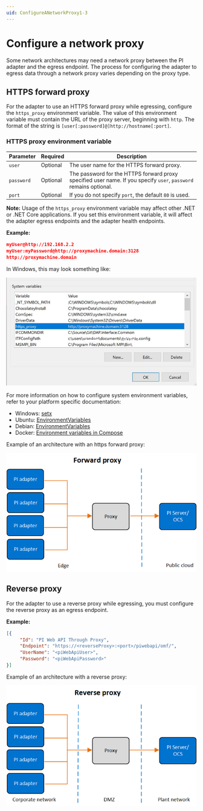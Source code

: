 ```yaml
---
uid: ConfigureANetworkProxy1-3
---
```


# Configure a network proxy

Some network architectures may need a network proxy between the PI adapter and the egress endpoint. The process for configuring the adapter to egress data through a network proxy varies depending on the proxy type.

## HTTPS forward proxy

For the adapter to use an HTTPS forward proxy while egressing, configure the `https_proxy` environment variable. The value of this environment variable must contain the URL of the proxy server, beginning with `http`. The format of the string is `[user[:password]@]http://hostname[:port]`.

### HTTPS proxy environment variable

Parameter| Required | Description
---------|----------|---------
 `user` | Optional| The user name for the HTTPS forward proxy.
 `password` | Optional | The password for the HTTPS forward proxy specified user name. If you specify `user`, `password` remains optional.
 `port` | Optional | If you do not specify `port`, the default `80` is used.

**Note:** Usage of the `https_proxy` environment variable may affect other .NET or .NET Core applications. If you set this environment variable, it will affect the adapter egress endpoints and the adapter health endpoints.

**Example:**

```json
myUser@http://192.168.2.2
myUser:myPassword@http://proxymachine.domain:3128
http://proxymachine.domain
```

In Windows, this may look something like:

![Windows HTTPS network proxy environment variable](../images/windows-network-proxy-environment-variable.png)

For more information on how to configure system environment variables, refer to your platform specific documentation:

* Windows: [setx](https://docs.microsoft.com/en-us/windows-server/administration/windows-commands/setx)
* Ubuntu: [EnvironmentVariables](https://help.ubuntu.com/community/EnvironmentVariables)
* Debian: [EnvironmentVariables](https://wiki.debian.org/EnvironmentVariables)
* Docker: [Environment variables in Compose](https://docs.docker.com/compose/environment-variables/)

Example of an architecture with an https forward proxy:

![Forward proxy](../images/forward-proxy.png)

## Reverse proxy

For the adapter to use a reverse proxy while egressing, you must configure the reverse proxy as an egress endpoint.

**Example:**

```json
[{
     "Id": "PI Web API Through Proxy",
     "Endpoint": "https://<reverseProxy>:<port>/piwebapi/omf/",
     "UserName": "<piWebApiUser>",
     "Password": "<piWebApiPassword>"
}]
```

Example of an architecture with a reverse proxy:

![Forward proxy](../images/reverse-proxy.png)